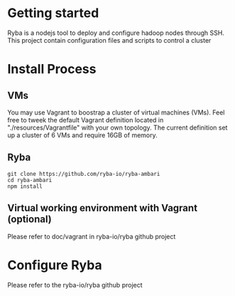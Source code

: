 # Getting started

Ryba is a nodejs tool to deploy and configure hadoop nodes through SSH.
This project contain configuration files and scripts to control a cluster

# Install Process

## VMs

You may use Vagrant to boostrap a cluster of virtual machines (VMs). Feel free to tweek
the default Vagrant definition located in "./resources/Vagrantfile" with your own
topology. The current definition set up a cluster of 6 VMs and require 16GB of memory.

## Ryba

```
git clone https://github.com/ryba-io/ryba-ambari
cd ryba-ambari
npm install
```

## Virtual working environment with Vagrant (optional)

Please refer to doc/vagrant in ryba-io/ryba github project

# Configure Ryba

Please refer to the ryba-io/ryba github project
